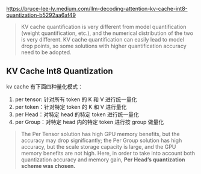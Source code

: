 https://bruce-lee-ly.medium.com/llm-decoding-attention-kv-cache-int8-quantization-b5292aa6af49


> KV cache quantification is very different from model quantification (weight quantification, etc.), and the numerical distribution of the two is very different. KV cache quantification can easily lead to model drop points, so some solutions with higher quantification accuracy need to be adopted.

## KV Cache Int8 Quantization

kv cache 有下面四种量化模式：

1. per tensor: 针对所有 token 的 K 和 V 进行统一量化
2. per token：针对特定 token 的 K 和 V 进行量化
3. per Head：对特定 head 的特定 token 进行统一量化
4. per Group：对特定 head 内的特定 token 进行按 group 做量化

> The Per Tensor solution has high GPU memory benefits, but the accuracy may drop significantly; the Per Group solution has high accuracy, but the scale storage capacity is large, and the GPU memory benefits are not high. Here, in order to take into account both quantization accuracy and memory gain, **Per Head’s quantization scheme was chosen.**




